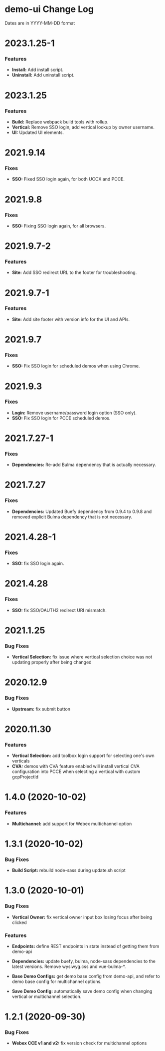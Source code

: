 # demo-ui Change Log

Dates are in YYYY-MM-DD format


# 2023.1.25-1

### Features
* **Install:** Add install script.
* **Uninstall:** Add uninstall script.


# 2023.1.25

### Features
* **Build:** Replace webpack build tools with rollup.
* **Vertical:** Remove SSO login, add vertical lookup by owner username.
* **UI:** Updated UI elements.


# 2021.9.14

### Fixes
* **SSO:** Fixed SSO login again, for both UCCX and PCCE.


# 2021.9.8

### Fixes
* **SSO:** Fixing SSO login again, for all browsers.


# 2021.9.7-2

### Features
* **Site:** Add SSO redirect URL to the footer for troubleshooting.


# 2021.9.7-1

### Features
* **Site:** Add site footer with version info for the UI and APIs.


# 2021.9.7

### Fixes
* **SSO:** Fix SSO login for scheduled demos when using Chrome.


# 2021.9.3

### Fixes
* **Login:** Remove username/password login option (SSO only).
* **SSO:** Fix SSO login for PCCE scheduled demos.


# 2021.7.27-1

### Fixes
* **Dependencies:** Re-add Bulma dependency that is actually necessary.


# 2021.7.27

### Fixes
* **Dependencies:** Updated Buefy dependency from 0.9.4 to 0.9.8 and removed
explicit Bulma dependency that is not necessary.


# 2021.4.28-1

### Fixes
* **SSO:** fix SSO login again.


# 2021.4.28

### Fixes
* **SSO:** fix SSO/OAUTH2 redirect URI mismatch.


# 2021.1.25

### Bug Fixes

* **Vertical Selection:** fix issue where vertical selection choice was not
updating properly after being changed


# 2020.12.9

### Bug Fixes

* **Upstream:** fix submit button


# 2020.11.30

### Features

* **Vertical Selection:** add toolbox login support for selecting one's own
verticals
* **CVA:** demos with CVA feature enabled will install vertical CVA
configuration into PCCE when selecting a vertical with custom gcpProjectId


# 1.4.0 (2020-10-02)

### Features

* **Multichannel:** add support for Webex multichannel option


# 1.3.1 (2020-10-02)

### Bug Fixes

* **Build Script:** rebuild node-sass during update.sh script


# 1.3.0 (2020-10-01)

### Bug Fixes

* **Vertical Owner:** fix vertical owner input box losing focus after being
clicked


### Features

* **Endpoints:** define REST endpoints in state instead of getting them from
demo-api

* **Dependencies:** update buefy, bulma, node-sass dependencies to the latest
versions. Remove wysiwyg.css and vue-bulma-*.

* **Base Demo Configs:** get demo base config from demo-api, and refer to demo
base config for multichannel options.

* **Save Demo Config:** automatically save demo config when changing vertical or
multichannel selection.


# 1.2.1 (2020-09-30)

### Bug Fixes

* **Webex CCE v1 and v2:** fix version check for multichannel options
